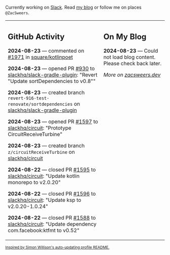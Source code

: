 Currently working on [Slack](https://slack.com/). Read [my blog](https://zacsweers.dev/) or follow me on places `@ZacSweers`.

<table><tr><td valign="top" width="60%">

## GitHub Activity
<!-- githubActivity starts -->
**2024-08-23** — commented on [#1971](https://github.com/square/kotlinpoet/issues/1971#issuecomment-2307882274) in [square/kotlinpoet](https://github.com/square/kotlinpoet)

**2024-08-23** — opened PR [#930](https://github.com/slackhq/slack-gradle-plugin/pull/930) to [slackhq/slack-gradle-plugin](https://github.com/slackhq/slack-gradle-plugin): "Revert "Update sortDependencies to v0.8""

**2024-08-23** — created branch `revert-916-test-renovate/sortdependencies` on [slackhq/slack-gradle-plugin](https://github.com/slackhq/slack-gradle-plugin)

**2024-08-23** — opened PR [#1597](https://github.com/slackhq/circuit/pull/1597) to [slackhq/circuit](https://github.com/slackhq/circuit): "Prototype CircuitReceiveTurbine"

**2024-08-23** — created branch `z/circuitReceiveTurbine` on [slackhq/circuit](https://github.com/slackhq/circuit)

**2024-08-22** — closed PR [#1595](https://github.com/slackhq/circuit/pull/1595) to [slackhq/circuit](https://github.com/slackhq/circuit): "Update kotlin monorepo to v2.0.20"

**2024-08-22** — closed PR [#1596](https://github.com/slackhq/circuit/pull/1596) to [slackhq/circuit](https://github.com/slackhq/circuit): "Update ksp to v2.0.20-1.0.24"

**2024-08-22** — closed PR [#1588](https://github.com/slackhq/circuit/pull/1588) to [slackhq/circuit](https://github.com/slackhq/circuit): "Update dependency com.facebook:ktfmt to v0.52"
<!-- githubActivity ends -->
</td><td valign="top" width="40%">

## On My Blog
<!-- blog starts -->
**2024-08-23** — Could not load blog content. Please check back later.
<!-- blog ends -->
_More on [zacsweers.dev](https://zacsweers.dev/)_
</td></tr></table>

<sub><a href="https://simonwillison.net/2020/Jul/10/self-updating-profile-readme/">Inspired by Simon Willison's auto-updating profile README.</a></sub>